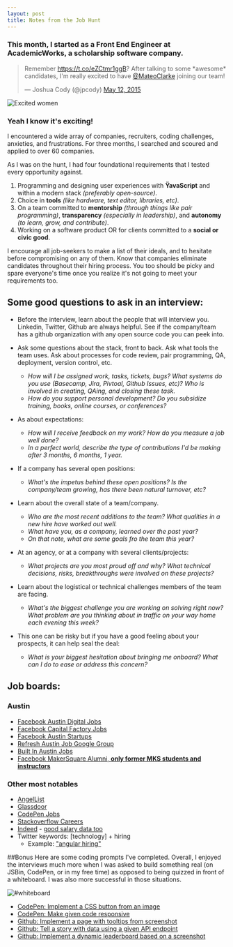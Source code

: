 ```yaml
---
layout: post
title: Notes from the Job Hunt
---
```



### This month, I started as a Front End Engineer at AcademicWorks, a scholarship software company. 

<blockquote class="twitter-tweet" lang="en"><p lang="en" dir="ltr">Remember <a href="https://t.co/eZCtmr1ggB">https://t.co/eZCtmr1ggB</a>?&#10;&#10;After talking to some *awesome* candidates, I&#39;m really excited to have <a href="https://twitter.com/MateoClarke">@MateoClarke</a> joining our team!</p>&mdash; Joshua Cody (@jpcody) <a href="https://twitter.com/jpcody/status/598117627953696768">May 12, 2015</a></blockquote>
<script async src="//platform.twitter.com/widgets.js" charset="utf-8"></script>

![Excited women](http://media4.giphy.com/media/U50kyGOHYjphS/giphy.gif)

### Yeah I know it's exciting!

I encountered a wide array of companies, recruiters, coding challenges, anxieties, and frustrations. For three months, I searched and scoured and applied to over 60 companies.

As I was on the hunt, I had four foundational requirements that I tested every opportunity against. 

1. Programming and designing user experiences with **ŸavaScript** and within a modern stack _(preferably open-source)_.
2. Choice in **tools** _(like hardware, text editor, libraries, etc)_.
2. On a team committed to **mentorship** _(through things like pair programming)_, **transparency** _(especially in leadership)_, and **autonomy** _(to learn, grow, and contribute)_.
3. Working on a software product OR for clients committed to a **social or civic good**.

I encourage all job-seekers to make a list of their ideals, and to hesitate before compromising on any of them. Know that companies eliminate candidates throughout their hiring process. You too should be picky and spare everyone's time once you realize it's not going to meet your requirements too.


## Some good questions to ask in an interview:

- Before the interview, learn about the people that will interview you. Linkedin, Twitter, Github are always helpful. See if the company/team has a github organization with any open source code you can peek into.
- Ask some questions about the stack, front to back. Ask what tools the team uses. Ask about processes for code review, pair programming, QA, deployment, version control, etc.
	- *How will I be assigned work, tasks, tickets, bugs? What systems do you use (Basecamp, Jira, Pivtoal, Github Issues, etc)? Who is involved in creating, QAing, and closing these task.*
	- *How do you support personal development? Do you subsidize training, books, online courses, or conferences?*
	

- As about expectations:
	- *How will I receive feedback on my work? How do you measure a job well done?*  
	- *In a perfect world, describe the type of contributions I'd be making after 3 months, 6 months, 1 year.*

- If a company has several open positions: 
	- *What's the impetus behind these open positions? Is the company/team growing, has there been natural turnover, etc?*

- Learn about the overall state of a team/company.
	- *Who are the most recent additions to the team? What qualities in a new hire have worked out well.*
	- *What have you, as a company, learned over the past year?*
	- *On that note, what are some goals fro the team this year?*

- At an agency, or at a company with several clients/projects: 
	- *What projects are you most proud off and why? What technical decisions, risks, breakthroughs were involved on these projects?*

- Learn about the logistical or technical challenges members of the team are facing.
	- *What's the biggest challenge you are working on solving right now? What problem are you thinking about in traffic on your way home each evening this week?* 


- This one can be risky but if you have a good feeling about your prospects, it can help seal the deal: 
	- *What is your biggest hesitation about bringing me onboard? What can I do to ease or address this concern?*

	
## Job boards:

### Austin
- [Facebook Austin Digital Jobs](https://www.facebook.com/groups/austindigitaljobs/)
-  [Facebook Capital Factory Jobs](https://www.facebook.com/groups/capitalfactoryjobs/)
-  [Facebook Austin Startups](https://www.facebook.com/groups/austinstartups/?ref=browser)
-  [Refresh Austin Job Google Group](https://groups.google.com/forum/#!forum/refresh-austin-jobs)
-  [Built In Austin Jobs](http://www.builtinaustin.com/jobs)
- [Facebook MakerSquare Alumni, **only former MKS students and instructors**](https://www.facebook.com/groups/makersquarealumni/)

### Other most notables
-  [AngelList](https://angel.co/)
-  [Glassdoor](http://www.glassdoor.com/index.htm)
-  [CodePen Jobs](http://codepen.io/jobs/)
-  [Stackoverflow Careers](http://careers.stackoverflow.com/)
-  [Indeed](http://www.indeed.com/) - [good salary data too](http://www.indeed.com/salary?q1=web+developer&l1=austin%2C+texas&tm=1)
-  Twitter keywords: [technology] + hiring
	-  Example: ["angular hiring"](https://twitter.com/search?q=angular%20hiring&src=typd) 


##Bonus 
Here are some coding prompts I've completed. Overall, I enjoyed the interviews much more when I was asked to build something real (on JSBin, CodePen, or in my free time) as opposed to being quizzed in front of a whiteboard. I was also more successful in those situations.

![#whiteboard](http://media.giphy.com/media/UwRqlhDoTTg7m/giphy.gif)

* [CodePen: Implement a CSS button from an image](http://codepen.io/mateoclarke/pen/QwYzyK)
* [CodePen: Make given code responsive](http://codepen.io/mateoclarke/pen/pvGqge)
* [Github: Implement a page with tooltips from screenshot](https://github.com/mateoclarke/wikipedia-exercise/blob/master/instructions/directions.md)
* [Github: Tell a story with data using a given API endpoint](https://github.com/mateoclarke/seattle-crime-data/blob/master/instructions/SocrataCodingChallenge.pdf)
* [Github: Implement a dynamic leaderboard based on a screenshot](https://github.com/mateoclarke/massrel-code-exercise)